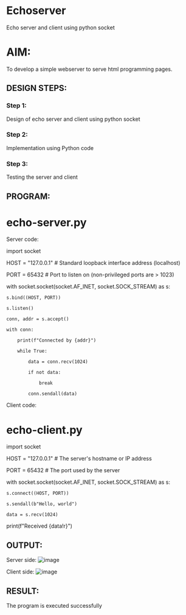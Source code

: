 # Echoserver
Echo server and client using python socket

# AIM:

To develop a simple webserver to serve html programming pages.

## DESIGN STEPS:

### Step 1:

Design of echo server and client using python socket

### Step 2:

Implementation using Python code

### Step 3:

Testing the server and client 

## PROGRAM:

# echo-server.py

Server code:

import socket


HOST = "127.0.0.1"  # Standard loopback interface address (localhost)

PORT = 65432  # Port to listen on (non-privileged ports are > 1023)


with socket.socket(socket.AF_INET, socket.SOCK_STREAM) as s:

    s.bind((HOST, PORT))
    
    s.listen()
    
    conn, addr = s.accept()
    
    with conn:
    
        print(f"Connected by {addr}")
        
        while True:
        
            data = conn.recv(1024)
            
            if not data:
            
                break
                
            conn.sendall(data)
            
Client code:

# echo-client.py


import socket


HOST = "127.0.0.1"  # The server's hostname or IP address

PORT = 65432  # The port used by the server


with socket.socket(socket.AF_INET, socket.SOCK_STREAM) as s:

    s.connect((HOST, PORT))
    
    s.sendall(b"Hello, world")
    
    data = s.recv(1024)


print(f"Received {data!r}")

## OUTPUT:
Server side:
![image](https://github.com/Manjupriya1207/Echoserver/assets/113583090/950ff60b-8547-4161-b691-c2ab60f4af56)

Client side:
![image](https://github.com/Manjupriya1207/Echoserver/assets/113583090/fcf98369-cd04-4adb-be1f-afecf6317bcd)


## RESULT:
The program is executed successfully

